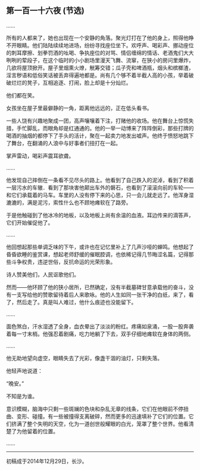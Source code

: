 ## 第一百一十六夜 (节选)

……

所有的人都来了，她也出现在一个安静的角落。聚光灯打在了他的身上，照得他睁不开眼睛。他们陆陆续续地进场，纷纷寻找座位坐下。欢呼声、喝彩声、挪动座位的刺耳摩擦、划拳罚酒的吆喝、争执座位的对骂、情侣缠绵的情话、老酒鬼们大大咧咧的荤段子，在这个临时的小小剧场里漫天飞舞、流窜，在狭小的房问里爆炸，几欲将屋顶掀开。屋子里烟熏火燎，觥筹交错；瓜子壳和啤酒瓶，烟头和槟榔渣，淫言秽语和低俗笑话被丢弃得遍地都是。尚有几个够不着半截人高的小孩，举着破破烂烂的凳子，互相追逐、打闹，脸上却是十分灿烂。

他们都在笑。

女孩坐在屋子里最僻静的一角，距离他远远的，正在低头看书。

一些人饶有兴趣地聚成一团，高声嚷嚷着下注，打赌他的收场。他在舞台上惊慌失措，手忙脚乱，而眼角却是红通通的。他的一举一动博来了阵阵倒彩，那些打牌的喝酒的抽烟的都停下了手头的活计，聚在一起卖力地发出嘘声。他终于愤怒地跳下了舞台，在翻涌的人浪中与好事者们扭打在一起。

掌声雷动，喝彩声震耳欲聋。

……

他发现自己摔倒在一条看不见尽头的路上。他看到了自己跌入的泥淖，看到了积着一层污水的车辙．看到了那块害他颠出车外的磐石，也看到了滚滚向前的车轮——和它们承载着的马车。车里的人没有停下来的心思，只一会儿就走远了。他浑身湿漉漉的，满是泥污，索性什么也不顾地瘫软在了路旁。

于是他触碰到了他冰冷的地板，以及地板上尚有余温的血液。耳边传来的滴答声，它们开始催促他了。

……

他回想起那些单调乏味的下午，或许也在记忆里补上了几声沙哑的蝉鸣。他想起了昏昏欲睡的鉴赏课，想起老师舒缓的催眠腔调，也依稀记得几节晦涩名篇，记得那些斗争权贵，违逆世俗，反抗命运的光荣形象。

诗人赞美他们，人民讴歌他们。

然而——他环顾了他的狭小居所，已然确定，没有半截墓碑甘意承载他的奋斗，没有一支写给他的赞歌留待着后人来歌咏。他的人生如同一张干净的白纸，来了，看了，然后走了。真是叫人难过，他什么痕迹也没能留下。

……

面色煞白，汗水湿透了全身，血衣晕出了淡淡的粉红。疼痛如泉涌，一股一股奔袭着每一寸末梢。他强忍着剧痛，吃力地躺了下去，双手仔细地瘫软在身体的两侧。

……

他无助地望向虚空，眼睛失去了光彩，像盏干涸的油灯，只剩失落。

他轻声地说道：

“晚安。”

不知是为谁。

意识模糊，脑海中只剩一些斑斓的色块和杂乱无章的线条，它们在他眼前不停扭曲、变形、碰撞。有一些被撞得支离破碎，然而更多的迅速填补了它们的位置。它们挤满了整个失明的天空，化为一道创世般耀眼的白光，笼罩了整个世界。他看清楚了为他留着的位置。

……

------

初稿成于2014年12月29日，长沙。
